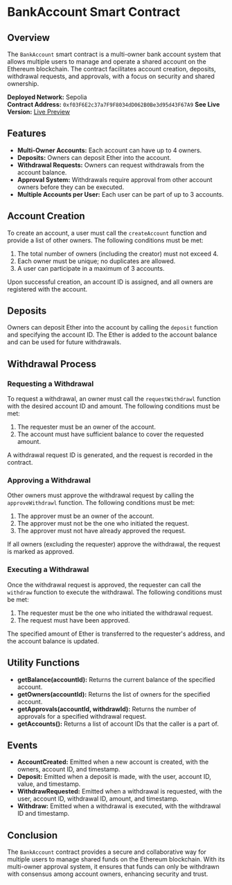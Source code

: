 # BankAccount Smart Contract

## Overview

The `BankAccount` smart contract is a multi-owner bank account system that allows multiple users to manage and operate a shared account on the Ethereum blockchain. The contract facilitates account creation, deposits, withdrawal requests, and approvals, with a focus on security and shared ownership.

**Deployed Network:** Sepolia  
**Contract Address:** `0xf03F6E2c37a7F9F8034dD062B0Be3d95d43F67A9`
**See Live Version:** [Live Preview](https://ijlal321.github.io/Web3-Projects-Solidity-and-Solana-/Joint%20Bank%20Account/client/dist/)
## Features

- **Multi-Owner Accounts:** Each account can have up to 4 owners.
- **Deposits:** Owners can deposit Ether into the account.
- **Withdrawal Requests:** Owners can request withdrawals from the account balance.
- **Approval System:** Withdrawals require approval from other account owners before they can be executed.
- **Multiple Accounts per User:** Each user can be part of up to 3 accounts.

## Account Creation

To create an account, a user must call the `createAccount` function and provide a list of other owners. The following conditions must be met:

1. The total number of owners (including the creator) must not exceed 4.
2. Each owner must be unique; no duplicates are allowed.
3. A user can participate in a maximum of 3 accounts.

Upon successful creation, an account ID is assigned, and all owners are registered with the account.

## Deposits

Owners can deposit Ether into the account by calling the `deposit` function and specifying the account ID. The Ether is added to the account balance and can be used for future withdrawals.

## Withdrawal Process

### Requesting a Withdrawal

To request a withdrawal, an owner must call the `requestWithdrawl` function with the desired account ID and amount. The following conditions must be met:

1. The requester must be an owner of the account.
2. The account must have sufficient balance to cover the requested amount.

A withdrawal request ID is generated, and the request is recorded in the contract.

### Approving a Withdrawal

Other owners must approve the withdrawal request by calling the `approveWithdrawl` function. The following conditions must be met:

1. The approver must be an owner of the account.
2. The approver must not be the one who initiated the request.
3. The approver must not have already approved the request.

If all owners (excluding the requester) approve the withdrawal, the request is marked as approved.

### Executing a Withdrawal

Once the withdrawal request is approved, the requester can call the `withdraw` function to execute the withdrawal. The following conditions must be met:

1. The requester must be the one who initiated the withdrawal request.
2. The request must have been approved.

The specified amount of Ether is transferred to the requester's address, and the account balance is updated.

## Utility Functions

- **getBalance(accountId):** Returns the current balance of the specified account.
- **getOwners(accountId):** Returns the list of owners for the specified account.
- **getApprovals(accountId, withdrawId):** Returns the number of approvals for a specified withdrawal request.
- **getAccounts():** Returns a list of account IDs that the caller is a part of.

## Events

- **AccountCreated:** Emitted when a new account is created, with the owners, account ID, and timestamp.
- **Deposit:** Emitted when a deposit is made, with the user, account ID, value, and timestamp.
- **WithdrawRequested:** Emitted when a withdrawal is requested, with the user, account ID, withdrawal ID, amount, and timestamp.
- **Withdraw:** Emitted when a withdrawal is executed, with the withdrawal ID and timestamp.

## Conclusion

The `BankAccount` contract provides a secure and collaborative way for multiple users to manage shared funds on the Ethereum blockchain. With its multi-owner approval system, it ensures that funds can only be withdrawn with consensus among account owners, enhancing security and trust.


